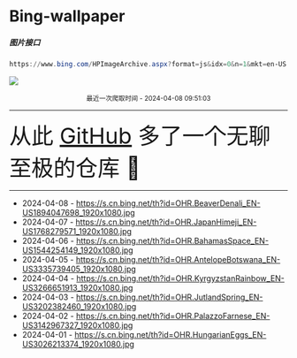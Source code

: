 # Bing-wallpaper

##### 图片接口

```powershell
https://www.bing.com/HPImageArchive.aspx?format=js&idx=0&n=1&mkt=en-US
```

 ![](https://s.cn.bing.net/th?id=OHR.BeaverDenali_EN-US1894047698_1920x1080.jpg)

<p align='center' >
    <small>
        最近一次爬取时间 - 2024-04-08 09:51:03
    </small>
    <br>
    <hr>
    <font size=7>
        <small>
           从此 <a href='https://github.com/'>GitHub</a> 多了一个无聊至极的仓库  🍳
        </small>
    </font>
    <hr>
</p>


- 2024-04-08 - https://s.cn.bing.net/th?id=OHR.BeaverDenali_EN-US1894047698_1920x1080.jpg 
- 2024-04-07 - https://s.cn.bing.net/th?id=OHR.JapanHimeji_EN-US1768279571_1920x1080.jpg 
- 2024-04-06 - https://s.cn.bing.net/th?id=OHR.BahamasSpace_EN-US1544254149_1920x1080.jpg 
- 2024-04-05 - https://s.cn.bing.net/th?id=OHR.AntelopeBotswana_EN-US3335739405_1920x1080.jpg 
- 2024-04-04 - https://s.cn.bing.net/th?id=OHR.KyrgyzstanRainbow_EN-US3266651913_1920x1080.jpg 
- 2024-04-03 - https://s.cn.bing.net/th?id=OHR.JutlandSpring_EN-US3202382460_1920x1080.jpg 
- 2024-04-02 - https://s.cn.bing.net/th?id=OHR.PalazzoFarnese_EN-US3142967327_1920x1080.jpg 
- 2024-04-01 - https://s.cn.bing.net/th?id=OHR.HungarianEggs_EN-US3026213374_1920x1080.jpg 
